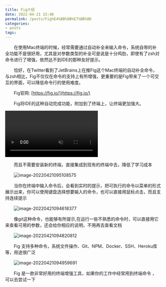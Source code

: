 ```yaml
---
title: Fig介绍
date: 2022-04-21 15:48
permalink: /posts/Fig%E4%BB%8B%E7%BB%8D
categories:
- posts
tags: 
---
```

　　在使用Mac终端的时候，经常需要通过自动补全来输入命令，系统自带的补全功能不是很好用，尤其是对参数类型的补全可是说是十分鸡肋，即使有了zsh对命令进行了增强，依然达不到IDE的那种友好提示。

　　恰好，在Twitter看到了JetBrains上在推Fig这个Mac终端的自动补全命令，与zsh相比，Fig不仅仅在命令的支持上有所增强，更重要的是Fig带来了一个可交互的界面，可以降低命令行的使用难度。

　　Fig官网: [https://fig.io/](https://fig.io/)

　　Fig将IDE的这种自动完成功能，附加到了终端上，让终端更加强大。

<video autoplay muted src="https://www.shiyitopo.tech/uPic/main-demo-grey.mp4"></video>

　　而且不需要安装新的终端，直接集成到现有的终端中去，降低了学习成本

　　![image-20220421095108575](https://image.ztianzeng.com/uPic/image-20220421095108575.png)

　　当你在终端中输入命令后，会看到实时的提示，把可执行的命令以菜单的形式展示出来，你可以使用键盘选择想要输入的命令，也可以直接用鼠标点击，而且支持连续提示

　　![image-20220421094618377](https://image.ztianzeng.com/uPic/image-20220421094618377.png)

　　像git这种命令，也能够有所提示,在运行一些不熟悉的命令时，可以直接用它来查看可用的参数，还会给你相应的说明，不用再去查看文档

　　![image-20220421094820812](https://image.ztianzeng.com/uPic/image-20220421094820812.png)

　　Fig 支持多种命令，系统文件操作、Git、NPM、Docker、SSH、Heroku库等，用途很广泛

　　![image-20220421094959691](https://image.ztianzeng.com/uPic/image-20220421094959691.png)

　　Fig 是一款非常好用的终端增强工具，如果你的工作中经常用到终端命令 ，可以去尝试一下

　　‍
